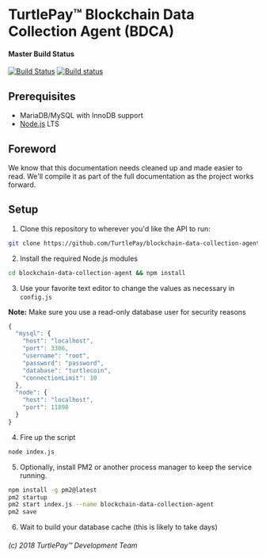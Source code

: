# TurtlePay™ Blockchain Data Collection Agent (BDCA)

#### Master Build Status
[![Build Status](https://travis-ci.org/TurtlePay/blockchain-data-collection-agent.svg?branch=master)](https://travis-ci.org/TurtlePay/blockchain-data-collection-agent) [![Build status](https://ci.appveyor.com/api/projects/status/github/TurtlePay/blockchain-data-collection-agent?branch=master&svg=true)](https://ci.appveyor.com/project/brandonlehmann/blockchain-data-collection-agent/branch/master)

## Prerequisites

* MariaDB/MySQL with InnoDB support
* [Node.js](https://nodejs.org/) LTS

## Foreword

We know that this documentation needs cleaned up and made easier to read. We'll compile it as part of the full documentation as the project works forward.

## Setup

1) Clone this repository to wherever you'd like the API to run:

```bash
git clone https://github.com/TurtlePay/blockchain-data-collection-agent
```

2) Install the required Node.js modules

```bash
cd blockchain-data-collection-agent && npm install
```

3) Use your favorite text editor to change the values as necessary in `config.js`

**Note:** Make sure you use a read-only database user for security reasons

```javascript
{
  "mysql": {
    "host": "localhost",
    "port": 3306,
    "username": "root",
    "password": "password",
    "database": "turtlecoin",
    "connectionLimit": 10
  },
  "node": {
    "host": "localhost",
    "port": 11898
  }
}
```

4) Fire up the script

```bash
node index.js
```

5) Optionally, install PM2 or another process manager to keep the service running.

```bash
npm install -g pm2@latest
pm2 startup
pm2 start index.js --name blockchain-data-collection-agent
pm2 save
```

6) Wait to build your database cache (this is likely to take days)

###### (c) 2018 TurtlePay™ Development Team
